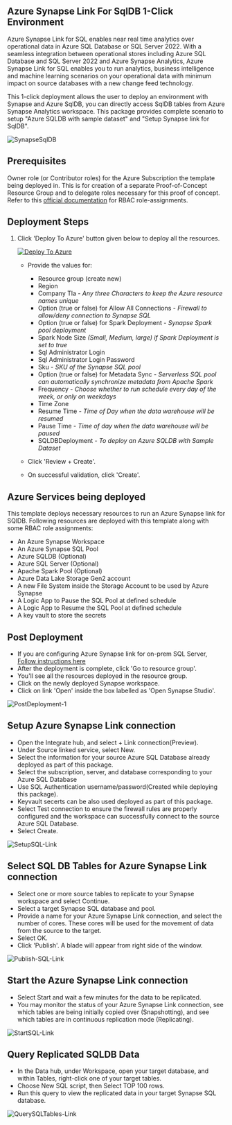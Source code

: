 ## Azure Synapse Link For SqlDB 1-Click Environment
Azure Synapse Link for SQL enables near real time analytics over operational data in Azure SQL Database or SQL Server 2022. With a seamless integration between operational stores including Azure SQL Database and SQL Server 2022 and Azure Synapse Analytics, Azure Synapse Link for SQL enables you to run analytics, business intelligence and machine learning scenarios on your operational data with minimum impact on source databases with a new change feed technology.

This 1-click deployment allows the user to deploy an environment with Synapse and Azure SqlDB, you can directly access SqlDB tables from Azure Synapse Analytics workspace. This package provides complete scenario to setup "Azure SQLDB with sample dataset" and "Setup Synapse link for SqlDB".


![SynapseSqlDB](https://github.com/azure/Test-Drive-Synapse-Link-For-SqlDB-With-1-Click/blob/main/images/synapse-link-sql-architecture.png)

## Prerequisites

Owner role (or Contributor roles) for the Azure Subscription the template being deployed in. This is for creation of a separate Proof-of-Concept Resource Group and to delegate roles necessary for this proof of concept. Refer to this [official documentation](https://docs.microsoft.com/en-us/azure/role-based-access-control/role-assignments-steps) for RBAC role-assignments.

## Deployment Steps
    
1. Click 'Deploy To Azure' button given below to deploy all the resources.

    [![Deploy To Azure](https://raw.githubusercontent.com/Azure/azure-quickstart-templates/master/1-CONTRIBUTION-GUIDE/images/deploytoazure.svg?sanitize=true)](https://portal.azure.com/#create/Microsoft.Template/uri/https%3A%2F%2Fraw.githubusercontent.com%2Fazure%2FTest-Drive-Synapse-Link-For-SqlDB-With-1-Click%2Fmain%2Fazuredeploy.json)

   - Provide the values for:

     - Resource group (create new)
     - Region
     - Company Tla - *Any three Characters to keep the Azure resource names unique*
     - Option (true or false) for Allow All Connections - *Firewall to allow/deny connection to Synapse SQL*
     - Option (true or false) for Spark Deployment - *Synapse Spark pool deployment*
     - Spark Node Size *(Small, Medium, large) if Spark Deployment is set to true*
     - Sql Administrator Login
     - Sql Administrator Login Password
     - Sku - *SKU of the Synapse SQL pool*
     - Option (true or false) for Metadata Sync - *Serverless SQL pool can automatically synchronize metadata from Apache Spark*
     - Frequency - *Choose whether to run schedule every day of the week, or only on weekdays*
     - Time Zone
     - Resume Time - *Time of Day when the data warehouse will be resumed*
     - Pause Time - *Time of day when the data warehouse will be paused*
     - SQLDBDeployment - *To deploy an Azure SQLDB with Sample Dataset*

   - Click 'Review + Create'.
   - On successful validation, click 'Create'.

## Azure Services being deployed
This template deploys necessary resources to run an Azure Synapse link for SQlDB. 
Following resources are deployed with this template along with some RBAC role assignments:

- An Azure Synapse Workspace 
- An Azure Synapse SQL Pool
- Azure SQLDB (Optional)
- Azure SQL Server (Optional)
- Apache Spark Pool (Optional)
- Azure Data Lake Storage Gen2 account
- A new File System inside the Storage Account to be used by Azure Synapse
- A Logic App to Pause the SQL Pool at defined schedule
- A Logic App to Resume the SQL Pool at defined schedule
- A key vault to store the secrets


## Post Deployment
- If you are configuring Azure Synapse link for on-prem SQL Server, [Follow instructions here](https://review.docs.microsoft.com/en-us/azure/synapse-analytics/synapse-link/connect-synapse-link-sql-server-2022?branch=release-build-synapse-link-sql)
- After the deployment is complete, click 'Go to resource group'.
- You'll see all the resources deployed in the resource group.
- Click on the newly deployed Synapse workspace.
- Click on link 'Open' inside the box labelled as 'Open Synapse Studio'.




![PostDeployment-1](https://github.com/azure/Test-Drive-Synapse-Link-For-SqlDB-With-1-Click/blob/main/images/PostDeployment_1.gif)

## Setup Azure Synapse Link connection
- Open the Integrate hub, and select + Link connection(Preview).
- Under Source linked service, select New.
- Select the information for your source Azure SQL Database already deployed as part of this package.
- Select the subscription, server, and database corresponding to your Azure SQL Database
- Use SQL Authentication username/password(Created while deploying this package).
- Keyvault secerts can be also used deployed as part of this package.
- Select Test connection to ensure the firewall rules are properly configured and the workspace can successfully connect to the source Azure SQL Database.
- Select Create.

![SetupSQL-Link](https://github.com/azure/Test-Drive-Synapse-Link-For-SqlDB-With-1-Click/blob/main/images/SetupSQLLink.gif)

## Select SQL DB Tables for Azure Synapse Link connection
- Select one or more source tables to replicate to your Synapse workspace and select Continue.
- Select a target Synapse SQL database and pool.
- Provide a name for your Azure Synapse Link connection, and select the number of cores. These cores will be used for the movement of data from the source to the         target.
- Select OK.
- Click 'Publish'. A blade will appear from right side of the window.

![Publish-SQL-Link](https://github.com/azure/Test-Drive-Synapse-Link-For-SqlDB-With-1-Click/blob/main/images/PublishSQLLink.gif)

## Start the Azure Synapse Link connection
- Select Start and wait a few minutes for the data to be replicated.
- You may monitor the status of your Azure Synapse Link connection, see which tables are being initially copied over (Snapshotting), and see which tables are in         continuous replication mode (Replicating).

![StartSQL-Link](https://github.com/azure/Test-Drive-Synapse-Link-For-SqlDB-With-1-Click/blob/main/images/StartSQLLink.gif)

## Query Replicated SQLDB Data

- In the Data hub, under Workspace, open your target database, and within Tables, right-click one of your target tables.
- Choose New SQL script, then Select TOP 100 rows.
- Run this query to view the replicated data in your target Synapse SQL database.

![QuerySQLTables-Link](https://github.com/azure/Test-Drive-Synapse-Link-For-SqlDB-With-1-Click/blob/main/images/QuerySQLDBTables.gif)
